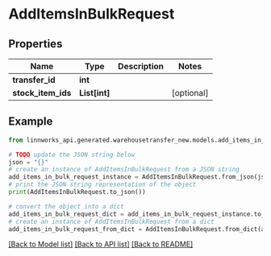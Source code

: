 # AddItemsInBulkRequest


## Properties

Name | Type | Description | Notes
------------ | ------------- | ------------- | -------------
**transfer_id** | **int** |  | 
**stock_item_ids** | **List[int]** |  | [optional] 

## Example

```python
from linnworks_api.generated.warehousetransfer_new.models.add_items_in_bulk_request import AddItemsInBulkRequest

# TODO update the JSON string below
json = "{}"
# create an instance of AddItemsInBulkRequest from a JSON string
add_items_in_bulk_request_instance = AddItemsInBulkRequest.from_json(json)
# print the JSON string representation of the object
print(AddItemsInBulkRequest.to_json())

# convert the object into a dict
add_items_in_bulk_request_dict = add_items_in_bulk_request_instance.to_dict()
# create an instance of AddItemsInBulkRequest from a dict
add_items_in_bulk_request_from_dict = AddItemsInBulkRequest.from_dict(add_items_in_bulk_request_dict)
```
[[Back to Model list]](../README.md#documentation-for-models) [[Back to API list]](../README.md#documentation-for-api-endpoints) [[Back to README]](../README.md)


